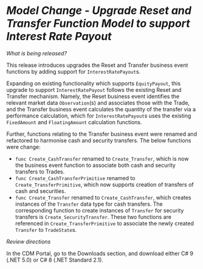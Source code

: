 # *Model Change - Upgrade Reset and Transfer Function Model to support Interest Rate Payout*

_What is being released?_

This release introduces upgrades the Reset and Transfer business event functions by adding support for `InterestRatePayout`s. 

Expanding on existing functionality which supports `EquityPayout`, this upgrade to support `InterestRatePayout` follows the existing Reset and Transfer mechanism. Namely, the Reset business event identifies the relevant market data `Observation`(s) and associates those with the Trade, and the Transfer business event calculates the quantity of the transfer via a performance calculation, which for `InterestRatePayout`s uses the existing `FixedAmount` and `FloatingAmount` calculation functions.

Further, functions relating to the Transfer business event were renamed and refactored to harmonise cash and security transfers. The below functions were change:

* `func Create_CashTransfer` renamed to `Create_Transfer`, which is now the business event function to associate both cash and security transfers to Trades.
* `func Create_CashTransferPrimitive` renamed to `Create_TransferPrimitive`, which now supports creation of transfers of cash and securities.
* `func Create_Transfer` renamed to `Create_CashTransfer`, which creates instances of the `Transfer` data type for cash transfers. The corresponding function to create instances of `Transfer` for security transfers is `Create_SecurityTransfer`. These two functions are referenced in `Create_TransferPrimitive` to associate the newly created `Transfer` to `TradeState`s.


_Review directions_

In the CDM Portal, go to the Downloads section, and download either C# 9 (.NET 5.0) or C# 8 (.NET Standard 2.1).
